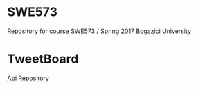 # SWE573
Repository for course SWE573 / Spring 2017 Bogazici University


# TweetBoard
[Api Repository](https://github.com/ardaogulcan-ci/TweetBoard-API)
